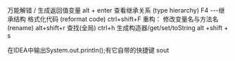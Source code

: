 万能解错 / 生成返回值变量 alt + enter
查看继承关系 (type hierarchy) F4   ---继承结构
格式化代码 (reformat code) ctrl+shift+F
重构： 修改变量名与方法名 (rename) alt+shift+r
查找(全局) ctrl+h
生成构造器/get/set/toString alt +shift + s


在IDEA中输出System.out.println();有它自带的快捷键 sout